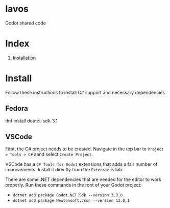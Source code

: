 # lavos
Godot shared code

# Index

1. [Installation](#install)

# Install

Follow these instructions to install C# support and necessary dependencies

## Fedora

dnf install dotnet-sdk-3.1

## VSCode

First, the C# project needs to be created.
Navigate in the top bar to `Project > Tools > C#` aand select `Create Project`.

VSCode has a `C# Tools for Godot` extensions that adds a fair number of improvements. Install it directly from the `Extensions` tab.

There are some .NET dependencies that are needed for the editor to work properly.
Run these commands in the root of your Godot project: 
* `dotnet add package Godot.NET.Sdk --version 3.3.0`
* `dotnet add package Newtonsoft.Json --version 13.0.1`
